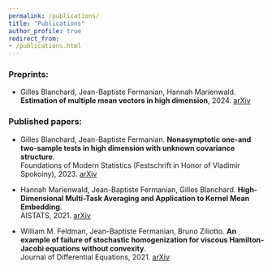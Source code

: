 ```yaml
---
permalink: /publications/
title: "Publications"
author_profile: true
redirect_from: 
- /publications.html
---
```


 ### Preprints:
 - Gilles Blanchard, Jean-Baptiste Fermanian, Hannah Marienwald. **Estimation of multiple mean vectors in high dimension**, 2024.
 [arXiv](https://arxiv.org/pdf/2403.15038)

### Published papers:

- Gilles Blanchard, Jean-Baptiste Fermanian. **Nonasymptotic one-and two-sample tests in high dimension with unknown covariance structure**.\
Foundations of Modern Statistics (Festschrift in Honor of Vladimir Spokoiny), 2023. [arXiv](https://arxiv.org/pdf/2109.01730)

- Hannah Marienwald, Jean-Baptiste Fermanian, Gilles Blanchard. **High-Dimensional Multi-Task Averaging and Application to Kernel Mean Embedding**.\
AISTATS, 2021. [arXiv](https://arxiv.org/pdf/2011.06794)

- William M. Feldman, Jean-Baptiste Fermanian, Bruno Ziliotto. **An example of failure of stochastic homogenization for viscous Hamilton-Jacobi equations without convexity**.\
Journal of Differential Equations, 2021. [arXiv](https://arxiv.org/pdf/1905.07295)

